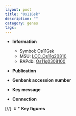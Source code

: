 ```yaml
---
layout: post
title: "Os11Gsk"
description: ""
category: genes
tags: 
---
```


* **Information**  
    + Symbol: Os11Gsk  
    + MSU: [LOC_Os11g20310](http://rice.uga.edu/cgi-bin/ORF_infopage.cgi?orf=LOC_Os11g20310)  
    + RAPdb: [Os11g0308100](http://rapdb.dna.affrc.go.jp/viewer/gbrowse_details/irgsp1?name=Os11g0308100)  

* **Publication**  

* **Genbank accession number**  

* **Key message**  

* **Connection**  

[//]: # * **Key figures**  


